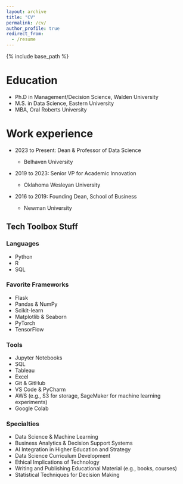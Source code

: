 ```yaml
---
layout: archive
title: "CV"
permalink: /cv/
author_profile: true
redirect_from:
  - /resume
---
```


{% include base_path %}

Education
======
* Ph.D in Management/Decision Science, Walden University
* M.S. in Data Science, Eastern University
* MBA, Oral Roberts University

Work experience
======
* 2023 to Present: Dean & Professor of Data Science
  * Belhaven University

* 2019 to 2023: Senior VP for Academic Innovation
  * Oklahoma Wesleyan University

* 2016 to 2019: Founding Dean, School of Business
  * Newman University
  
## Tech Toolbox Stuff

### Languages
- Python
- R
- SQL
  
### Favorite Frameworks
- Flask
- Pandas & NumPy 
- Scikit-learn 
- Matplotlib & Seaborn 
- PyTorch
- TensorFlow

### Tools
- Jupyter Notebooks
- SQL 
- Tableau 
- Excel 
- Git & GitHub
- VS Code & PyCharm 
- AWS (e.g., S3 for storage, SageMaker for machine learning experiments)
- Google Colab

### Specialties
- Data Science & Machine Learning 
- Business Analytics & Decision Support Systems
- AI Integration in Higher Education and Strategy
- Data Science Curriculum Development
- Ethical Implications of Technology
- Writing and Publishing Educational Material (e.g., books, courses)
- Statistical Techniques for Decision Making
